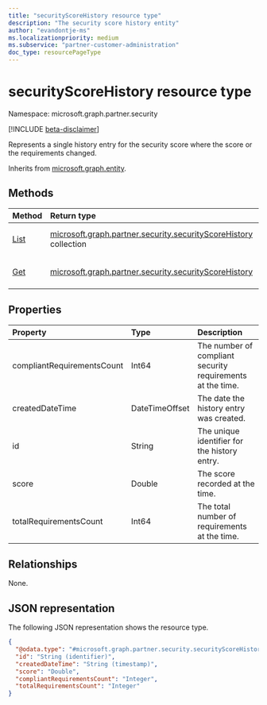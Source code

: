 ```yaml
---
title: "securityScoreHistory resource type"
description: "The security score history entity"
author: "evandontje-ms"
ms.localizationpriority: medium
ms.subservice: "partner-customer-administration"
doc_type: resourcePageType
---
```


# securityScoreHistory resource type

Namespace: microsoft.graph.partner.security

[!INCLUDE [beta-disclaimer](../../includes/beta-disclaimer.md)]

Represents a single history entry for the security score where the score or the requirements changed.


Inherits from [microsoft.graph.entity](../resources/entity.md).

## Methods
|Method|Return type|Description|
|:---|:---|:---|
|[List](../api/partner-security-partnersecurityscore-list-history.md)|[microsoft.graph.partner.security.securityScoreHistory](../resources/partner-security-securityscorehistory.md) collection|Get a list of the [microsoft.graph.partner.security.securityScoreHistory](../resources/partner-security-securityscorehistory.md) objects and their properties.|
|[Get](../api/partner-security-securityscorehistory-get.md)|[microsoft.graph.partner.security.securityScoreHistory](../resources/partner-security-securityscorehistory.md)|Read the properties and relationships of a [microsoft.graph.partner.security.securityScoreHistory](../resources/partner-security-securityscorehistory.md) object.|

## Properties
|Property|Type|Description|
|:---|:---|:---|
|compliantRequirementsCount|Int64|The number of compliant security requirements at the time.|
|createdDateTime|DateTimeOffset|The date the history entry was created.|
|id|String|The unique identifier for the history entry.|
|score|Double|The score recorded at the time.|
|totalRequirementsCount|Int64|The total number of requirements at the time.|

## Relationships
None.

## JSON representation
The following JSON representation shows the resource type.
<!-- {
  "blockType": "resource",
  "keyProperty": "id",
  "@odata.type": "microsoft.graph.partner.security.securityScoreHistory",
  "baseType": "microsoft.graph.entity",
  "openType": false
}
-->
``` json
{
  "@odata.type": "#microsoft.graph.partner.security.securityScoreHistory",
  "id": "String (identifier)",
  "createdDateTime": "String (timestamp)",
  "score": "Double",
  "compliantRequirementsCount": "Integer",
  "totalRequirementsCount": "Integer"
}
```

